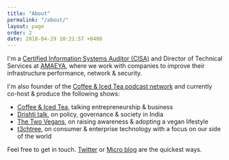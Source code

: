 ```yaml
---
title: "About"
permalink: "/about/"
layout: page
order: 2
date: 2018-04-29 10:21:57 +0400
---
```

I'm a [Certified Information Systems Auditor (CISA)](https://www.youracclaim.com/badges/499d83cf-6276-4f8a-8ad7-f113055e6599) and Director of Technical Services at [AMAEYA](https://www.amaeya.com), where we work with companies to improve their infrastructure performance, network & security.
 
I'm also founder of the [Coffee & Iced Tea podcast network](https://coffeeandicedtea.com) and currently co-host & produce the following shows:

* [Coffee & Iced Tea](https://coffeeandicedtea.com/podcast), talking entrepreneurship & business
* [Drishti talk](http://talk.ekdrishti.in), on policy, governance & society in India
* [The Two Vegans](https://coffeeandicedtea.com/twovegans), on raising awareness & adopting a vegan lifestyle
* [t3chtree](https://coffeeandicedtea.com/techtree), on consumer & enterprise technology with a focus on our side of the world

Feel free to get in touch. [Twitter](https://twitter.com/chiragnd) or [Micro blog](https://chirag.micro.blog) are the quickest ways.
